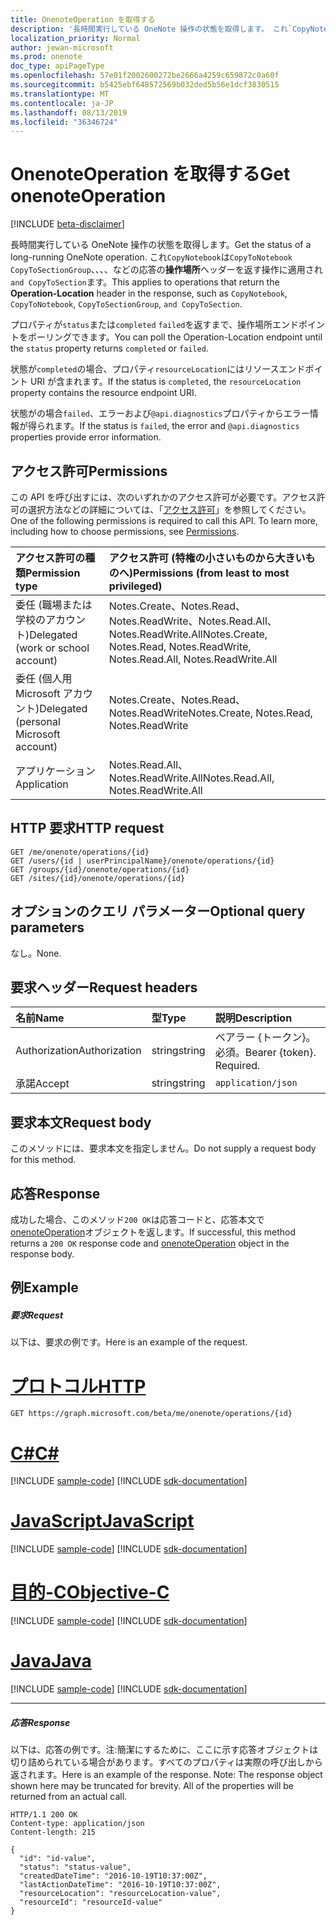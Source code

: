 ```yaml
---
title: OnenoteOperation を取得する
description: '長時間実行している OneNote 操作の状態を取得します。 これ`CopyNotebook`は`CopyToNotebook` `CopyToSectionGroup`、、、、などの応答の**操作場所**ヘッダーを返す操作に適用され`and CopyToSection`ます。   '
localization_priority: Normal
author: jewan-microsoft
ms.prod: onenote
doc_type: apiPageType
ms.openlocfilehash: 57e01f2002600272be2666a4259c659872c0a60f
ms.sourcegitcommit: b5425ebf648572569b032ded5b56e1dcf3830515
ms.translationtype: MT
ms.contentlocale: ja-JP
ms.lasthandoff: 08/13/2019
ms.locfileid: "36346724"
---
```

# <a name="get-onenoteoperation"></a><span data-ttu-id="180a0-104">OnenoteOperation を取得する</span><span class="sxs-lookup"><span data-stu-id="180a0-104">Get onenoteOperation</span></span>

[!INCLUDE [beta-disclaimer](../../includes/beta-disclaimer.md)]

<span data-ttu-id="180a0-105">長時間実行している OneNote 操作の状態を取得します。</span><span class="sxs-lookup"><span data-stu-id="180a0-105">Get the status of a long-running OneNote operation.</span></span> <span data-ttu-id="180a0-106">これ`CopyNotebook`は`CopyToNotebook` `CopyToSectionGroup`、、、、などの応答の**操作場所**ヘッダーを返す操作に適用され`and CopyToSection`ます。</span><span class="sxs-lookup"><span data-stu-id="180a0-106">This applies to operations that return the **Operation-Location** header in the response, such as `CopyNotebook`, `CopyToNotebook`, `CopyToSectionGroup`, `and CopyToSection`.</span></span>   

<span data-ttu-id="180a0-107">プロパティが`status`または`completed` `failed`を返すまで、操作場所エンドポイントをポーリングできます。</span><span class="sxs-lookup"><span data-stu-id="180a0-107">You can poll the Operation-Location endpoint until the `status` property returns `completed` or `failed`.</span></span> 

<span data-ttu-id="180a0-108">状態が`completed`の場合、プロパティ`resourceLocation`にはリソースエンドポイント URI が含まれます。</span><span class="sxs-lookup"><span data-stu-id="180a0-108">If the status is `completed`, the `resourceLocation` property contains the resource endpoint URI.</span></span> 

<span data-ttu-id="180a0-109">状態がの場合`failed`、エラーおよび`@api.diagnostics`プロパティからエラー情報が得られます。</span><span class="sxs-lookup"><span data-stu-id="180a0-109">If the status is `failed`, the error and `@api.diagnostics` properties provide error information.</span></span>

## <a name="permissions"></a><span data-ttu-id="180a0-110">アクセス許可</span><span class="sxs-lookup"><span data-stu-id="180a0-110">Permissions</span></span>
<span data-ttu-id="180a0-p103">この API を呼び出すには、次のいずれかのアクセス許可が必要です。アクセス許可の選択方法などの詳細については、「[アクセス許可](/graph/permissions-reference)」を参照してください。</span><span class="sxs-lookup"><span data-stu-id="180a0-p103">One of the following permissions is required to call this API. To learn more, including how to choose permissions, see [Permissions](/graph/permissions-reference).</span></span>

|<span data-ttu-id="180a0-113">アクセス許可の種類</span><span class="sxs-lookup"><span data-stu-id="180a0-113">Permission type</span></span>      | <span data-ttu-id="180a0-114">アクセス許可 (特権の小さいものから大きいものへ)</span><span class="sxs-lookup"><span data-stu-id="180a0-114">Permissions (from least to most privileged)</span></span>              |
|:--------------------|:---------------------------------------------------------|
|<span data-ttu-id="180a0-115">委任 (職場または学校のアカウント)</span><span class="sxs-lookup"><span data-stu-id="180a0-115">Delegated (work or school account)</span></span> | <span data-ttu-id="180a0-116">Notes.Create、Notes.Read、Notes.ReadWrite、Notes.Read.All、Notes.ReadWrite.All</span><span class="sxs-lookup"><span data-stu-id="180a0-116">Notes.Create, Notes.Read, Notes.ReadWrite, Notes.Read.All, Notes.ReadWrite.All</span></span>    |
|<span data-ttu-id="180a0-117">委任 (個人用 Microsoft アカウント)</span><span class="sxs-lookup"><span data-stu-id="180a0-117">Delegated (personal Microsoft account)</span></span> | <span data-ttu-id="180a0-118">Notes.Create、Notes.Read、Notes.ReadWrite</span><span class="sxs-lookup"><span data-stu-id="180a0-118">Notes.Create, Notes.Read, Notes.ReadWrite</span></span>    |
|<span data-ttu-id="180a0-119">アプリケーション</span><span class="sxs-lookup"><span data-stu-id="180a0-119">Application</span></span> | <span data-ttu-id="180a0-120">Notes.Read.All、Notes.ReadWrite.All</span><span class="sxs-lookup"><span data-stu-id="180a0-120">Notes.Read.All, Notes.ReadWrite.All</span></span> |

## <a name="http-request"></a><span data-ttu-id="180a0-121">HTTP 要求</span><span class="sxs-lookup"><span data-stu-id="180a0-121">HTTP request</span></span>
<!-- { "blockType": "ignored" } -->
```http
GET /me/onenote/operations/{id}
GET /users/{id | userPrincipalName}/onenote/operations/{id}
GET /groups/{id}/onenote/operations/{id}
GET /sites/{id}/onenote/operations/{id}
```
## <a name="optional-query-parameters"></a><span data-ttu-id="180a0-122">オプションのクエリ パラメーター</span><span class="sxs-lookup"><span data-stu-id="180a0-122">Optional query parameters</span></span>
<span data-ttu-id="180a0-123">なし。</span><span class="sxs-lookup"><span data-stu-id="180a0-123">None.</span></span>

## <a name="request-headers"></a><span data-ttu-id="180a0-124">要求ヘッダー</span><span class="sxs-lookup"><span data-stu-id="180a0-124">Request headers</span></span>
| <span data-ttu-id="180a0-125">名前</span><span class="sxs-lookup"><span data-stu-id="180a0-125">Name</span></span>       | <span data-ttu-id="180a0-126">型</span><span class="sxs-lookup"><span data-stu-id="180a0-126">Type</span></span> | <span data-ttu-id="180a0-127">説明</span><span class="sxs-lookup"><span data-stu-id="180a0-127">Description</span></span>|
|:-----------|:------|:----------|
| <span data-ttu-id="180a0-128">Authorization</span><span class="sxs-lookup"><span data-stu-id="180a0-128">Authorization</span></span>  | <span data-ttu-id="180a0-129">string</span><span class="sxs-lookup"><span data-stu-id="180a0-129">string</span></span>  | <span data-ttu-id="180a0-p104">ベアラー {トークン}。必須。</span><span class="sxs-lookup"><span data-stu-id="180a0-p104">Bearer {token}. Required.</span></span> |
| <span data-ttu-id="180a0-132">承諾</span><span class="sxs-lookup"><span data-stu-id="180a0-132">Accept</span></span> | <span data-ttu-id="180a0-133">string</span><span class="sxs-lookup"><span data-stu-id="180a0-133">string</span></span> | `application/json` |

## <a name="request-body"></a><span data-ttu-id="180a0-134">要求本文</span><span class="sxs-lookup"><span data-stu-id="180a0-134">Request body</span></span>
<span data-ttu-id="180a0-135">このメソッドには、要求本文を指定しません。</span><span class="sxs-lookup"><span data-stu-id="180a0-135">Do not supply a request body for this method.</span></span>

## <a name="response"></a><span data-ttu-id="180a0-136">応答</span><span class="sxs-lookup"><span data-stu-id="180a0-136">Response</span></span>

<span data-ttu-id="180a0-137">成功した場合、このメソッド`200 OK`は応答コードと、応答本文で[onenoteOperation](../resources/onenoteoperation.md)オブジェクトを返します。</span><span class="sxs-lookup"><span data-stu-id="180a0-137">If successful, this method returns a `200 OK` response code and [onenoteOperation](../resources/onenoteoperation.md) object in the response body.</span></span>
## <a name="example"></a><span data-ttu-id="180a0-138">例</span><span class="sxs-lookup"><span data-stu-id="180a0-138">Example</span></span>
##### <a name="request"></a><span data-ttu-id="180a0-139">要求</span><span class="sxs-lookup"><span data-stu-id="180a0-139">Request</span></span>
<span data-ttu-id="180a0-140">以下は、要求の例です。</span><span class="sxs-lookup"><span data-stu-id="180a0-140">Here is an example of the request.</span></span>

# <a name="httptabhttp"></a>[<span data-ttu-id="180a0-141">プロトコル</span><span class="sxs-lookup"><span data-stu-id="180a0-141">HTTP</span></span>](#tab/http)
<!-- {
  "blockType": "request",
  "name": "get_onenoteoperation"
}-->
```http
GET https://graph.microsoft.com/beta/me/onenote/operations/{id}
```
# <a name="ctabcsharp"></a>[<span data-ttu-id="180a0-142">C#</span><span class="sxs-lookup"><span data-stu-id="180a0-142">C#</span></span>](#tab/csharp)
[!INCLUDE [sample-code](../includes/snippets/csharp/get-onenoteoperation-csharp-snippets.md)]
[!INCLUDE [sdk-documentation](../includes/snippets/snippets-sdk-documentation-link.md)]

# <a name="javascripttabjavascript"></a>[<span data-ttu-id="180a0-143">JavaScript</span><span class="sxs-lookup"><span data-stu-id="180a0-143">JavaScript</span></span>](#tab/javascript)
[!INCLUDE [sample-code](../includes/snippets/javascript/get-onenoteoperation-javascript-snippets.md)]
[!INCLUDE [sdk-documentation](../includes/snippets/snippets-sdk-documentation-link.md)]

# <a name="objective-ctabobjc"></a>[<span data-ttu-id="180a0-144">目的-C</span><span class="sxs-lookup"><span data-stu-id="180a0-144">Objective-C</span></span>](#tab/objc)
[!INCLUDE [sample-code](../includes/snippets/objc/get-onenoteoperation-objc-snippets.md)]
[!INCLUDE [sdk-documentation](../includes/snippets/snippets-sdk-documentation-link.md)]

# <a name="javatabjava"></a>[<span data-ttu-id="180a0-145">Java</span><span class="sxs-lookup"><span data-stu-id="180a0-145">Java</span></span>](#tab/java)
[!INCLUDE [sample-code](../includes/snippets/java/get-onenoteoperation-java-snippets.md)]
[!INCLUDE [sdk-documentation](../includes/snippets/snippets-sdk-documentation-link.md)]

---

##### <a name="response"></a><span data-ttu-id="180a0-146">応答</span><span class="sxs-lookup"><span data-stu-id="180a0-146">Response</span></span>
<span data-ttu-id="180a0-p105">以下は、応答の例です。注:簡潔にするために、ここに示す応答オブジェクトは切り詰められている場合があります。すべてのプロパティは実際の呼び出しから返されます。</span><span class="sxs-lookup"><span data-stu-id="180a0-p105">Here is an example of the response. Note: The response object shown here may be truncated for brevity. All of the properties will be returned from an actual call.</span></span>
<!-- {
  "blockType": "response",
  "truncated": true,
  "@odata.type": "microsoft.graph.onenoteOperation"
} -->
```http
HTTP/1.1 200 OK
Content-type: application/json
Content-length: 215

{
  "id": "id-value",
  "status": "status-value",
  "createdDateTime": "2016-10-19T10:37:00Z",
  "lastActionDateTime": "2016-10-19T10:37:00Z",
  "resourceLocation": "resourceLocation-value",
  "resourceId": "resourceId-value"
}
```

<!-- uuid: 8fcb5dbc-d5aa-4681-8e31-b001d5168d79
2015-10-25 14:57:30 UTC -->
<!--
{
  "type": "#page.annotation",
  "description": "Get onenoteOperation",
  "keywords": "",
  "section": "documentation",
  "tocPath": "",
  "suppressions": [
  ]
}
-->
